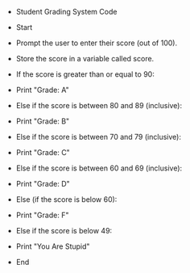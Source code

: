 * Student Grading System Code

* Start
* Prompt the user to enter their score (out of 100).
* Store the score in a variable called score.
* If the score is greater than or equal to 90:
* Print "Grade: A"
* Else if the score is between 80 and 89 (inclusive):
* Print "Grade: B"
* Else if the score is between 70 and 79 (inclusive):
* Print "Grade: C"
* Else if the score is between 60 and 69 (inclusive):
* Print "Grade: D"
* Else (if the score is below 60):
* Print "Grade: F"
* Else if the score is below 49:
* Print "You Are Stupid"
* End